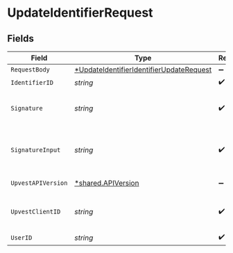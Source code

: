 # UpdateIdentifierRequest


## Fields

| Field                                                                                                          | Type                                                                                                           | Required                                                                                                       | Description                                                                                                    | Example                                                                                                        |
| -------------------------------------------------------------------------------------------------------------- | -------------------------------------------------------------------------------------------------------------- | -------------------------------------------------------------------------------------------------------------- | -------------------------------------------------------------------------------------------------------------- | -------------------------------------------------------------------------------------------------------------- |
| `RequestBody`                                                                                                  | [*UpdateIdentifierIdentifierUpdateRequest](../../models/operations/updateidentifieridentifierupdaterequest.md) | :heavy_minus_sign:                                                                                             | N/A                                                                                                            |                                                                                                                |
| `IdentifierID`                                                                                                 | *string*                                                                                                       | :heavy_check_mark:                                                                                             | N/A                                                                                                            |                                                                                                                |
| `Signature`                                                                                                    | *string*                                                                                                       | :heavy_check_mark:                                                                                             | https://tools.ietf.org/id/draft-ietf-httpbis-message-signatures-01.html#name-the-signature-http-header         |                                                                                                                |
| `SignatureInput`                                                                                               | *string*                                                                                                       | :heavy_check_mark:                                                                                             | https://tools.ietf.org/id/draft-ietf-httpbis-message-signatures-01.html#name-the-signature-input-http-he       |                                                                                                                |
| `UpvestAPIVersion`                                                                                             | [*shared.APIVersion](../../models/shared/apiversion.md)                                                        | :heavy_minus_sign:                                                                                             | Upvest API version (Note: Do not include quotation marks)                                                      | 1                                                                                                              |
| `UpvestClientID`                                                                                               | *string*                                                                                                       | :heavy_check_mark:                                                                                             | Tenant Client ID                                                                                               | ebabcf4d-61c3-4942-875c-e265a7c2d062                                                                           |
| `UserID`                                                                                                       | *string*                                                                                                       | :heavy_check_mark:                                                                                             | N/A                                                                                                            |                                                                                                                |